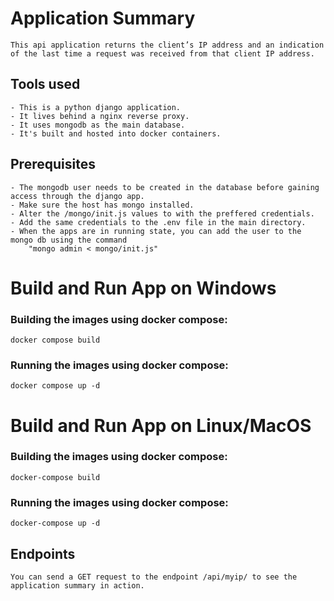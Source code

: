 # Application Summary
    This api application returns the client’s IP address and an indication of the last time a request was received from that client IP address.

## Tools used
    - This is a python django application.
    - It lives behind a nginx reverse proxy.
    - It uses mongodb as the main database.
    - It's built and hosted into docker containers.

## Prerequisites
    - The mongodb user needs to be created in the database before gaining access through the django app.
    - Make sure the host has mongo installed.
    - Alter the /mongo/init.js values to with the preffered credentials.
    - Add the same credentials to the .env file in the main directory.
    - When the apps are in running state, you can add the user to the mongo db using the command
        "mongo admin < mongo/init.js"

# Build and Run App on Windows

### Building the images using docker compose:
    docker compose build

### Running the images using docker compose:
    docker compose up -d


# Build and Run App on Linux/MacOS

### Building the images using docker compose:
    docker-compose build

### Running the images using docker compose:
    docker-compose up -d


## Endpoints
    You can send a GET request to the endpoint /api/myip/ to see the application summary in action.